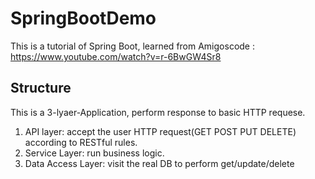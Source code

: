 # SpringBootDemo
This is a tutorial of Spring Boot, learned from Amigoscode : https://www.youtube.com/watch?v=r-6BwGW4Sr8

## Structure
This is a 3-lyaer-Application, perform response to basic HTTP requese.
1. API layer: accept the user HTTP request(GET POST PUT DELETE) according to RESTful rules.
2. Service Layer: run business logic.
3. Data Access Layer: visit the real DB to perform get/update/delete
